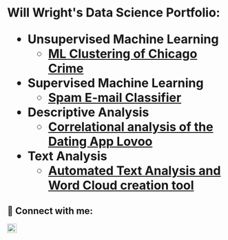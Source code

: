<h1>Will Wright's Data Science Portfolio: <br/><a href="https://github.com/WillW999"></a>




- <b>Unsupervised Machine Learning</b>
  - [ML Clustering of Chicago Crime](https://github.com/WillW999/Kmeans-Clustering-of-Crime)
- <b>Supervised Machine Learning</b>
  - [Spam E-mail Classifier](https://github.com/WillW999/ML-Spam-E-Mail-Classifier)
- <b>Descriptive Analysis</b>
  - [Correlational analysis of the Dating App Lovoo](https://github.com/WillW999/Correlational-Analysis-of-Lovoo)
- <b>Text Analysis</b>
  - [Automated Text Analysis and Word Cloud creation tool](https://github.com/WillW999/Automated-Text-Analytics-Tool)

<h2> 🤳 Connect with me:</h2>


[<img align="left" alt="WillWright | LinkedIn" width="22px" src="https://cdn.jsdelivr.net/npm/simple-icons@v3/icons/linkedin.svg" />][linkedin]


[linkedin]: https://www.linkedin.com/in/william-wright-a848a1173/

<!--
**joshmadakor1/joshmadakor1** is a ✨ _special_ ✨ repository because its `README.md` (this file) appears on your GitHub profile.

Here are some ideas to get you started:

- 🔭 I’m currently working on ...
- 🌱 I’m currently learning ...
- 👯 I’m looking to collaborate on ...
- 🤔 I’m looking for help with ...
- 💬 Ask me about ...
- 📫 How to reach me: ...
- 😄 Pronouns: ...
- ⚡ Fun fact: ...
-->
